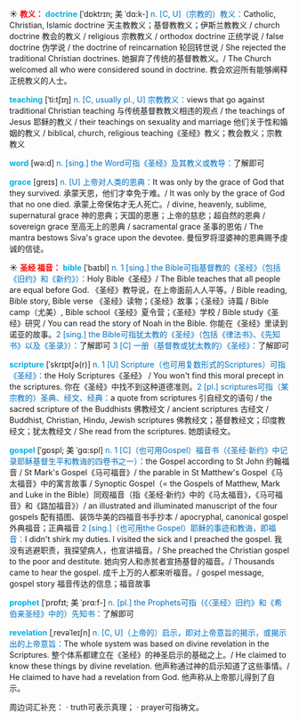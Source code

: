 ☀ <font color="red">**教义：**</font>
<font color="sky blue">**doctrine**</font> [ˈdɒktrɪn; 美 ˈdɑ:k-]
<font color="#0070c0">n. [C, U]（宗教的）教义：</font>Catholic, Christian, Islamic doctrine 天主教教义；基督教教义；伊斯兰教教义 / church doctrine 教会的教义 / religious 宗教教义 / orthodox doctrine 正统学说 / false doctrine 伪学说 / the doctrine of reincarnation 轮回转世说 / She rejected the traditional Christian doctrines. 她摒弃了传统的基督教教义。/ The Church welcomed all who were considered sound in doctrine. 教会欢迎所有能够阐释正统教义的人士。
           
<font color="sky blue">**teaching**</font> [ˈti:tʃɪŋ]
<font color="#0070c0">n. [C, usually pl., U] 宗教教义：</font>views that go against traditional Christian teaching 与传统基督教教义相违的观点 / the teachings of Jesus 耶稣的教义 / their teachings on sexuality and marriage 他们关于性和婚姻的教义 / biblical, church, religious teaching《圣经》教义；教会教义；宗教教义

<font color="sky blue">**word**</font> [wə:d] 
<font color="#0070c0">n. [sing.] the Word可指《圣经》及其教义或教导：</font>了解即可
           
<font color="sky blue">**grace**</font> [greɪs]
<font color="#0070c0">n. [U] 上帝对人类的恩典：</font>It was only by the grace of God that they survived. 承蒙天恩，他们才幸免于难。/ It was only by the grace of God that no one died. 承蒙上帝保佑才无人死亡。/ divine, heavenly, sublime, supernatural grace 神的恩典；天国的恩惠；上帝的慈悲；超自然的恩典 / sovereign grace 至高无上的恩典 / sacramental grace 圣事的恩佑 / The mantra bestows Siva's grace upon the devotee. 曼恒罗将湿婆神的恩典赐予虔诚的信徒。

☀ <font color="red">**圣经 福音：**</font>
<font color="sky blue">**bible**</font> [ˈbaɪbl]
<font color="#0070c0">n. 1 [sing.] the Bible可指基督教的《圣经》（包括《旧约》和《新约》）：</font>Holy Bible《圣经》/ The Bible teaches that all people are equal before God. 《圣经》教导说，在上帝面前人人平等。/ Bible reading, Bible story, Bible verse 《圣经》读物；《圣经》故事；《圣经》诗篇 / Bible camp（尤美）, Bible school《圣经》夏令营；《圣经》学校 / Bible study《圣经》研究 / You can read the story of Noah in the Bible. 你能在《圣经》里读到诺亚的故事。<font color="#0070c0">2 [sing.] the Bible可指犹太教的《圣经》（包括《律法书》、《先知书》以及《圣录》）：</font>了解即可 <font color="#0070c0">3 [C] 一册（基督教或犹太教的）《圣经》：</font>了解即可
           
<font color="sky blue">**scripture**</font> [ˈskrɪptʃə(r)]
<font color="#0070c0">n. 1 [U] Scripture（也可用复数形式的Scriptures）可指《圣经》：</font>the Holy Scriptures《圣经》 / You won't find this moral precept in the scriptures. 你在《圣经》中找不到这种道德准则。<font color="#0070c0">2 [pl.] scriptures可指（某宗教的）圣典、经文、经典：</font>a quote from scriptures 引自经文的语句 / the sacred scripture of the Buddhists 佛教经文 / ancient scriptures 古经文 / Buddhist, Christian, Hindu, Jewish scriptures 佛教经文；基督教经文；印度教经文；犹太教经文 / She read from the scriptures. 她朗读经文。

<font color="sky blue">**gospel**</font> [ˈgɒspl; 美 ˈgɑ:spl]
<font color="#0070c0">n. 1 [C]（也可用Gospel）福音书（《圣经·新约》中记录耶稣基督生平和教诲的四卷书之一）：</font>the Gospel according to St John 约翰福音 / St Mark's Gospel《马可福音》/ the parable in St Matthew's Gospel《马太福音》中的寓言故事 / Synoptic Gospel（= the Gospels of Matthew, Mark and Luke in the Bible）同观福音（指《圣经·新约》中的《马太福音》，《马可福音》和《路加福音》）/ an illustrated and illuminated manuscript of the four gospels 配有插图、装饰华美的四福音书手抄本 / apocryphal, canonical gospel 外典福音；正典福音 <font color="#0070c0">2 [sing.]（也可用the Gospel）耶稣的事迹和教诲，即福音：</font>I didn't shirk my duties. I visited the sick and I preached the gospel. 我没有逃避职责，我探望病人，也宣讲福音。/ She preached the Christian gospel to the poor and destitute. 她向穷人和赤贫者宣扬基督的福音。/ Thousands came to hear the gospel. 成千上万的人都来听福音。/ gospel message, gospel story 福音传达的信息；福音故事
       
<font color="sky blue">**prophet**</font> [ˈprɒfɪt; 美 ˈprɑ:f-]
<font color="#0070c0">n. [pl.] the Prophets可指（《〈圣经〉旧约》和《希伯来圣经》中的）先知书：</font>了解即可
 
<font color="sky blue">**revelation**</font> [ˌrevəˈleɪʃn]
<font color="#0070c0">n. [C, U]（上帝的）启示，即对上帝意旨的揭示，或揭示出的上帝意旨：</font>The whole system was based on divine revelation in the Scriptures. 整个体系都建立在《圣经》的神圣启示的基础之上。/ He claimed to know these things by divine revelation. 他声称通过神的启示知道了这些事情。/ He claimed to have had a revelation from God. 他声称从上帝那儿得到了自示。

周边词汇补充：
· truth可表示真理；
· prayer可指祷文。




